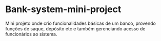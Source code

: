 # Bank-system-mini-project
Mini projeto onde crio funcionalidades básicas de um banco, provendo funções de saque, depósito etc e também gerenciando acesso de funcionários ao sistema. 
